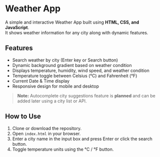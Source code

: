 # Weather App

A simple and interactive Weather App built using **HTML, CSS, and JavaScript**.  
It shows weather information for any city along with dynamic features.

## Features

- Search weather by city (Enter key or Search button)
- Dynamic background gradient based on weather condition
- Displays temperature, humidity, wind speed, and weather condition
- Temperature toggle between Celsius (°C) and Fahrenheit (°F)
- Current Date & Time display
- Responsive design for mobile and desktop

> **Note:** Autocomplete city suggestions feature is **planned** and can be added later using a city list or API.

## How to Use

1. Clone or download the repository.
2. Open `index.html` in your browser.
3. Enter a city name in the input box and press Enter or click the search button.
4. Toggle temperature units using the °C / °F button.


